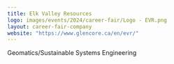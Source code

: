 ```yaml
---
title: Elk Valley Resources
logo: images/events/2024/career-fair/Logo - EVR.png
layout: career-fair-company
website: "https://www.glencore.ca/en/evr/"
---
```


Geomatics/Sustainable Systems Engineering
